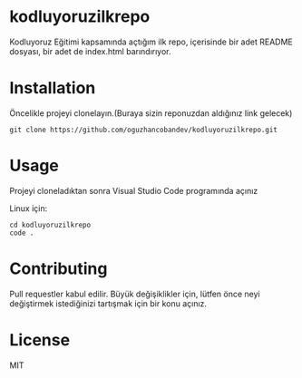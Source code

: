 # kodluyoruzilkrepo
Kodluyoruz Eğitimi kapsamında açtığım ilk repo, içerisinde bir adet README dosyası, bir adet de index.html barındırıyor.



# Installation
Öncelikle projeyi clonelayın.(Buraya sizin reponuzdan aldığınız link gelecek)


``` git clone https://github.com/oguzhancobandev/kodluyoruzilkrepo.git ```


# Usage
Projeyi cloneladıktan sonra Visual Studio Code programında açınız

Linux için:
```
cd kodluyoruzilkrepo
code .
```

# Contributing

Pull requestler kabul edilir. Büyük değişiklikler için, lütfen önce neyi değiştirmek istediğinizi tartışmak için bir konu açınız.

# License
MIT


